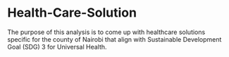 # Health-Care-Solution
The purpose of this analysis is to come up with healthcare solutions specific for the county of Nairobi  that align with Sustainable Development Goal (SDG) 3 for Universal Health.

